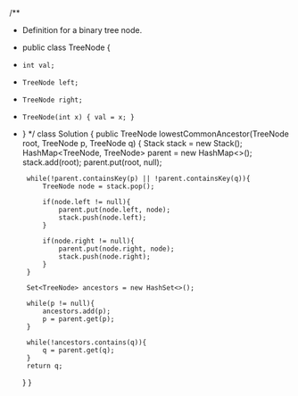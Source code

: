/**
 * Definition for a binary tree node.
 * public class TreeNode {
 *     int val;
 *     TreeNode left;
 *     TreeNode right;
 *     TreeNode(int x) { val = x; }
 * }
 */
class Solution {
    public TreeNode lowestCommonAncestor(TreeNode root, TreeNode p, TreeNode q) {
        Stack<TreeNode> stack = new Stack();
        HashMap<TreeNode, TreeNode> parent = new HashMap<>();
        stack.add(root);
        parent.put(root, null);
        
        while(!parent.containsKey(p) || !parent.containsKey(q)){
            TreeNode node = stack.pop();
            
            if(node.left != null){
                parent.put(node.left, node);
                stack.push(node.left);
            }
            
            if(node.right != null){
                parent.put(node.right, node);
                stack.push(node.right);
            }
        }
        
        Set<TreeNode> ancestors = new HashSet<>();
        
        while(p != null){
            ancestors.add(p);
            p = parent.get(p);
        }
        
        while(!ancestors.contains(q)){
            q = parent.get(q);
        }
        return q;
    }
}